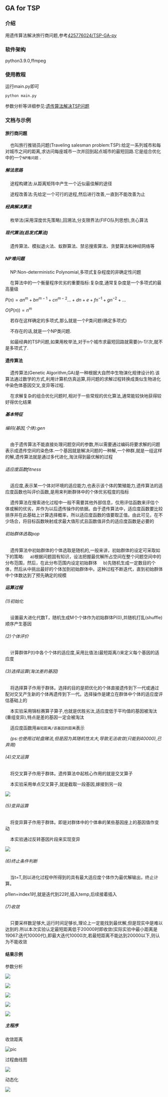 ## GA for TSP

### 介绍
用遗传算法解决旅行商问题,参考[425776024/TSP-GA-py](https://github.com/425776024/TSP-GA-py)

### 软件架构
python3.9.0,ffmpeg

### 使用教程
运行main.py即可
````py
python main.py
````

参数分析等详细参见:[遗传算法解决TSP问题](https://www.cnblogs.com/Tenerome/articles/GATSP.html)
### 文档与示例

#### 旅行商问题

    也叫旅行推销员问题(Traveling salesman problem:TSP):给定一系列城市和每对城市之间的距离,求访问每座城市一次并回到起点城市的最短回路.它是组合优化中的一个`NP难问题` .

##### 解法思路

    途程构建法:从距离矩阵中产生一个近似最佳解的途径

    途程改善法:先给定一个可行的途程,然后进行改善,一直到不能改善为止

##### 经典解决算法

    枚举法(采用深度优先策略),回溯法,分支限界法(FIFO队列思想),贪心算法

##### 现代算法(启发式算法)

    遗传算法、模拟退火法、蚁群算法、禁忌搜索算法、贪婪算法和神经网络等

##### NP难问题

    NP:Non-deterministic Polynomial,多项式复杂程度的非确定性问题

    在算法中的一个衡量程序优劣的重要指标:复杂度,通常复杂度是一个多项式的最高量级

$P(n)=an^m+bn^{m-1}+cn^{m-2}...+dn+e+fn^{-1}+gn^{-2}+...$ 

$O(P(n))=n^m$

    若存在这样确定的多项式,那么就是一个P类问题(确定多项式)

    不存在的话,就是一个NP类问题.

    如最经典的TSP问题,如果用枚举法,对于n个城市求最短回路就需要(n-1)!次,就不是多项式了.

#### 遗传算法

    遗传算法(Genetic Algorithm,GA)是一种根据大自然中生物演化规律设计的.该算法通过数学的方式,利用计算机仿真运算,将问题的求解过程转换成类似生物进化中染色体基因交叉,变异等过程.

    在求解复杂的组合优化问题时,相对于一些常规的优化算法,通常能较快地获得较好得优化结果

##### 基本特征

###### 编码(基因,个体):gen

    由于遗传算法不能直接处理问题空间的参数,所以需要通过编码将要求解的问题表示成遗传空间的染色体.一个基因就是解决问题的一种解,一个种群,就是一组这样的解,遗传算法就是通过多代进化,淘汰得到最优解的过程

###### 适应度函数fitness

    适应度,表示某一个体对环境的适应能力,也表示该个体的繁殖能力,遗传算法的适应度函数也叫评价函数,是用来判断群体中的个体优劣程度的指标

    遗传算法在搜索进化过程中一般不需要其他外部信息，仅用评估函数来评估个体或解的优劣，并作为以后遗传操作的依据。由于遗传算法中，适应度函数要比较排序并在此基础上计算选择概率，所以适应度函数的值要取正值。由此可见，在不少场合，将目标函数映射成求最大值形式且函数值非负的适应度函数是必要的

###### 初始群体选取pop

    遗传算法中初始群体的个体选取是随机的,一般来讲，初始群体的设定可采取如下的策略: 
    a)根据问题固有知识，设法把握最优解所占空间在整个问题空间中的分布范围，然后，在此分布范围内设定初始群体
    b)先随机生成一定数目的个体，然后从中挑出最好的个体加到初始群体中。这种过程不断迭代，直到初始群体中个体数达到了预先确定的规模

##### 运算过程

###### (1)初始化

    设置最大进化代数T，随机生成M个个体作为初始群体P(0),并随机打乱(shuffle)顺序产生基因

###### (2)个体评价

    计算群体P(t)中各个个体的适应度,采用比值法(最短距离/)来定义每个基因的适应度

###### (3)选择运算(淘汰差的基因)

    将选择算子作用于群体。选择的目的是把优化的个体直接遗传到下一代或通过配对交叉产生新的个体再遗传到下一代。选择操作是建立在群体中个体的适应度评估基础上的

    本实验采用锦标赛算子算子,也就是优胜劣汰,适应度低于平均值的基因被淘汰(重组变异),特点是差的基因一定会被淘汰

    适应度函数用`最短距离/该基因的距离`表示

    *(ps:也使用过轮盘赌法,但是因为其随机性太大,导致无法收敛(只能到40000),已弃用)*

###### (4)交叉运算

    将交叉算子作用于群体。遗传算法中起核心作用的就是交叉算子

    本实验采用单点交叉算子,就是截取一段基因,嫁接到另一段

![](https://img2022.cnblogs.com/blog/2629720/202210/2629720-20221022133701683-1368458595.png)

###### (5)变异运算

    将变异算子作用于群体。即是对群体中的个体串的某些基因座上的基因值作变动

    本实验通过反转基因片段来实现变异


![](https://img2022.cnblogs.com/blog/2629720/202210/2629720-20221022133702236-777140168.png)

###### (6)终止条件判断

    当t=T,则以进化过程中所得到的具有最大适应度个体作为最优解输出，终止计算。

p1len=index1时,就是迭代到22时,插入temp,后续接着插入

###### (7)收敛

    只要采样数足够大,运行时间足够长,理论上一定能找到最优解,但是现实中是难以达到的.所以本次实验认定最短距离低于20000时即收敛(实际实验中最小距离是19067:迭代10000代),即最大迭代10000次,若最短距离不能达到20000以下,则认为不能收敛


#### 结果示例
参数分析

![](https://img2022.cnblogs.com/blog/2629720/202210/2629720-20221022133702696-686774422.png)

![](https://img2022.cnblogs.com/blog/2629720/202210/2629720-20221022133703157-1684368219.png)

![](https://img2022.cnblogs.com/blog/2629720/202210/2629720-20221022133704084-195858016.png)

![](https://img2022.cnblogs.com/blog/2629720/202210/2629720-20221022133704632-869600904.png)

![](https://img2022.cnblogs.com/blog/2629720/202210/2629720-20221022133705184-780704412.png)

##### 主程序
收敛距离

![pic](https://img2022.cnblogs.com/blog/2629720/202210/2629720-20221022133705611-896190799.png)

过程曲线图

![](https://img2022.cnblogs.com/blog/2629720/202210/2629720-20221022133706056-1473367380.png)

动态化

![](https://img2022.cnblogs.com/blog/2629720/202210/2629720-20221022133706586-307628173.png)



